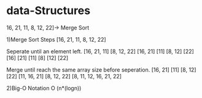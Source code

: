 # data-Structures
16, 21, 11, 8, 12, 22]-> Merge Sort

1)Merge Sort Steps
[16, 21, 11, 8, 12, 22]

Seperate until an element left.
[16, 21, 11]    [8, 12, 22]
[16, 21]  [11]    [8, 12]  [22]
[16]  [21]  [11]    [8]  [12]  [22]

Merge until reach the same array size before seperation.
[16, 21]  [11]    [8, 12]  [22]
[11, 16, 21]    [8, 12, 22]
[8, 11, 12, 16, 21, 22]

2)Big-O Notation
O (n*(logn))
